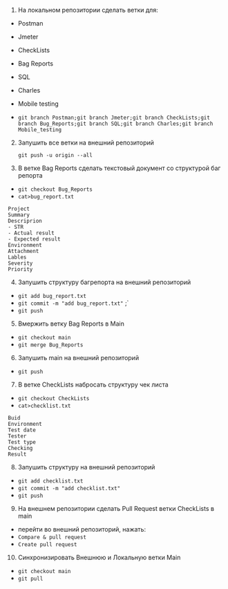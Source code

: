 1. На локальном репозитории сделать ветки для:
- Postman 
- Jmeter 
- CheckLists 
- Bag Reports 
- SQL 
- Charles
- Mobile testing

- `git branch Postman;git branch Jmeter;git branch CheckLists;git branch Bug_Reports;git branch SQL;git branch Charles;git branch Mobile_testing`

2. Запушить все ветки на внешний репозиторий

    `git push -u origin --all`

3. В ветке Bag Reports сделать текстовый документ со структурой баг репорта

 - `git checkout Bug_Reports`
 - `cat>bug_report.txt`
 ```
Project
Summary
Descriprion
- STR
- Actual result
- Expected result
Environment
Attachment
Lables
Severity
Priority
```
 
4. Запушить структуру багрепорта на внешний репозиторий
- `git add bug_report.txt`
- `git commit -m "add bug_report.txt"` ;` 
- `git push`

5. Вмержить ветку Bag Reports в Main
- `git checkout main`
- `git merge Bug_Reports`

6. Запушить main на внешний репозиторий

- `git push`

7. В ветке CheckLists набросать структуру чек листа
 - `git checkout CheckLists`
 - `cat>checklist.txt`
 ```
Buid
Environment
Test date
Tester
Test type
Checking
Result
```

8. Запушить структуру на внешний репозиторий
- `git add checklist.txt`
- `git commit -m "add checklist.txt"`
- `git push`

9. На внешнем репозитории сделать Pull Request ветки CheckLists в main
 - перейти во внешний репозиторий, нажать:
- `Compare & pull request`
- `Create pull request`


10. Синхронизировать Внешнюю и Локальную ветки Main
- `git checkout main`
- `git pull`
